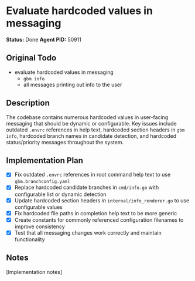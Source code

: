# Evaluate hardcoded values in messaging
**Status:** Done
**Agent PID:** 50911

## Original Todo
- evaluate hardcoded values in messaging
    * `gbm info`
    * all messages printing out info to the user

## Description
The codebase contains numerous hardcoded values in user-facing messaging that should be dynamic or configurable. Key issues include outdated `.envrc` references in help text, hardcoded section headers in `gbm info`, hardcoded branch names in candidate detection, and hardcoded status/priority messages throughout the system.

## Implementation Plan
- [x] Fix outdated `.envrc` references in root command help text to use `gbm.branchconfig.yaml`
- [x] Replace hardcoded candidate branches in `cmd/info.go` with configurable list or dynamic detection
- [x] Update hardcoded section headers in `internal/info_renderer.go` to use configurable values
- [x] Fix hardcoded file paths in completion help text to be more generic
- [x] Create constants for commonly referenced configuration filenames to improve consistency
- [x] Test that all messaging changes work correctly and maintain functionality

## Notes
[Implementation notes]